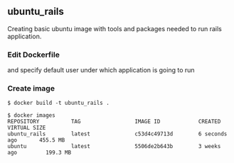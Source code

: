 ubuntu_rails
------------

Creating basic ubuntu image with tools and packages needed to run rails application.

### Edit Dockerfile

and specify default user under which application is going to run

### Create image

`$ docker build -t ubuntu_rails .`

```
$ docker images
REPOSITORY          TAG                 IMAGE ID            CREATED             VIRTUAL SIZE
ubuntu_rails        latest              c53d4c49713d        6 seconds ago       455.5 MB
ubuntu              latest              5506de2b643b        3 weeks ago         199.3 MB
```
